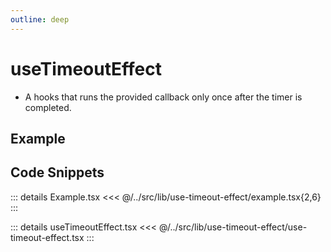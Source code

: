 ```yaml
---
outline: deep
---
```

# useTimeoutEffect

- A hooks that runs the provided callback only once after the timer is completed.


## Example


<div ref="el" />

<script setup>
import { createElement } from 'react'
import { createRoot } from 'react-dom/client'
import { ref, onMounted } from 'vue'
import Example from '../../src/lib/use-timeout-effect/example'
import useTimeoutEffect from '../../src/lib/use-timeout-effect/use-timeout-effect'

const el = ref()
onMounted(() => {
   const root = createRoot(el.value)
   root.render(createElement(Example, {}, null))
})
</script>

## Code Snippets

::: details Example.tsx
<<< @/../src/lib/use-timeout-effect/example.tsx{2,6}
:::

::: details useTimeoutEffect.tsx
<<< @/../src/lib/use-timeout-effect/use-timeout-effect.tsx
:::
